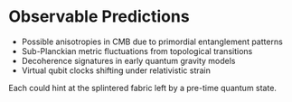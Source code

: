 # Observable Predictions

- Possible anisotropies in CMB due to primordial entanglement patterns
- Sub-Planckian metric fluctuations from topological transitions
- Decoherence signatures in early quantum gravity models
- Virtual qubit clocks shifting under relativistic strain

Each could hint at the splintered fabric left by a pre-time quantum state.